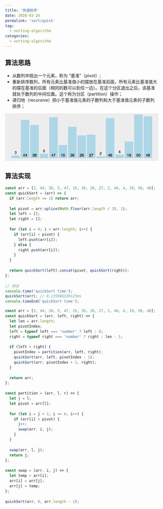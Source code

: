 ```yaml
---
title: '快速排序'
date: 2020-03-26
permalink: 'sort/quick'
tag:
  - sorting-algorithm
categories:
  - sorting-algorithm
---
```


## 算法思路

- 从数列中挑出一个元素，称为 “基准”（pivot）;
- 重新排序数列，所有元素比基准值小的摆放在基准前面，所有元素比基准值大的摆在基准的后面（相同的数可以到任一边）。在这个分区退出之后，该基准就处于数列的中间位置。这个称为分区（partition）操作；
- 递归地（recursive）把小于基准值元素的子数列和大于基准值元素的子数列排序；

![快速排序](./images/quick_sort.gif)

## 算法实现

```js
const arr = [3, 44, 38, 5, 47, 15, 36, 26, 27, 2, 46, 4, 19, 50, 48];
const quickSort = (arr) => {
  if (arr.length <= 1) return arr;

  let pivot = arr.splice(Math.floor(arr.length / 2), 1);
  let left = [];
  let right = [];

  for (let i = 0; i < arr.length; i++) {
    if (arr[i] < pivot) {
      left.push(arr[i]);
    } else {
      right.push(arr[i]);
    }
  }

  return quickSort(left).concat(pivot, quickSort(right));
};

// 测试
console.time('quickSort time');
quickSort(arr); // 0.135986328125ms
console.timeEnd('quickSort time');
```

```js
const arr = [3, 44, 38, 5, 47, 15, 36, 26, 27, 2, 46, 4, 19, 50, 48];
const quickSort = (arr, left, right) => {
  let len = arr.length;
  let pivotIndex;
  left = typeof left === 'number' ? left : 0;
  right = typeof right === 'number' ? right : len - 1;

  if (left < right) {
    pivotIndex = partition(arr, left, right);
    quickSort(arr, left, pivotIndex - 1);
    quickSort(arr, pivotIndex + 1, right);
  }

  return arr;
};

const partition = (arr, l, r) => {
  let j = l;
  let pivot = arr[l];

  for (let i = j + 1; i <= r; i++) {
    if (arr[i] < pivot) {
      j++;
      swap(arr, i, j);
    }
  }

  swap(arr, l, j);
  return j;
};

const swap = (arr, i, j) => {
  let temp = arr[i];
  arr[i] = arr[j];
  arr[j] = temp;
};

quickSort(arr, 0, arr.length - 1);
```
